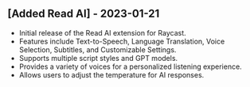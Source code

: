 ## [Added Read AI] - 2023-01-21

- Initial release of the Read AI extension for Raycast.
- Features include Text-to-Speech, Language Translation, Voice Selection, Subtitles, and Customizable Settings.
- Supports multiple script styles and GPT models.
- Provides a variety of voices for a personalized listening experience.
- Allows users to adjust the temperature for AI responses.
